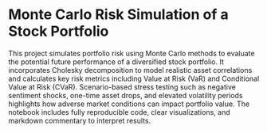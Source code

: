 # Monte Carlo Risk Simulation of a Stock Portfolio
This project simulates portfolio risk using Monte Carlo methods to evaluate the potential future performance of a diversified stock portfolio. It incorporates Cholesky decomposition to model realistic asset correlations and calculates key risk metrics including Value at Risk (VaR) and Conditional Value at Risk (CVaR). Scenario-based stress testing such as negative sentiment shocks, one-time asset drops, and elevated volatility periods highlights how adverse market conditions can impact portfolio value. The notebook includes fully reproducible code, clear visualizations, and markdown commentary to interpret results.
